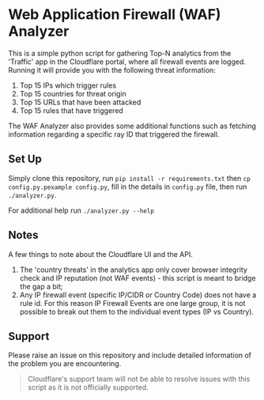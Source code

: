 Web Application Firewall (WAF) Analyzer
====================
This is a simple python script for gathering Top-N analytics from the 'Traffic' app in the Cloudflare portal, where all firewall events are logged. Running it will provide you with the following threat information:

1. Top 15 IPs which trigger rules
2. Top 15 countries for threat origin
3. Top 15 URLs that have been attacked
4. Top 15 rules that have triggered

The WAF Analyzer also provides some additional functions such as fetching information regarding a specific ray ID that triggered the firewall.

Set Up
------
Simply clone this repository, run `pip install -r requirements.txt` then `cp config.py.pexample config.py`, fill in the details in `config.py` file, then run `./analyzer.py`.

For additional help run `./analyzer.py --help`

Notes
------
A few things to note about the Cloudflare UI and the API.

1. The 'country threats' in the analytics app only cover browser integrity check and IP reputation (not WAF events) - this script is meant to bridge the gap a bit;
2. Any IP firewall event (specific IP/CIDR or Country Code) does not have a rule id. For this reason IP Firewall Events are one large group, it is not possible to break out them to the individual event types (IP vs Country).

Support
------
Please raise an issue on this repository and include detailed information of the problem you are encountering.

> Cloudflare's support team will not be able to resolve issues with this script as it is not officially supported.